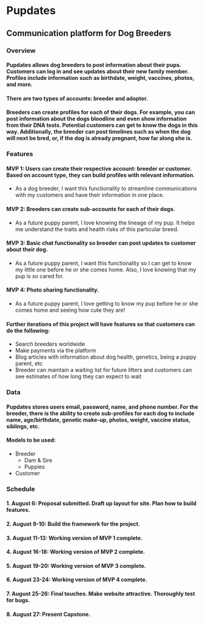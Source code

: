 # Pupdates

## Communication platform for Dog Breeders

### Overview

#### Pupdates allows dog breeders to post information about their pups. Customers can log in and see updates about their new family member. Profiles include information such as birthdate, weight, vaccines, photos, and more.

#### There are two types of accounts: breeder and adopter.

#### Breeders can create profiles for each of their dogs. For example, you can post information about the dogs bloodline and even show information from their DNA tests. Potential customers can get to know the dogs in this way. Additionally, the breeder can post timelines such as when the dog will next be bred, or, if the dog is already pregnant, how far along she is.

### Features

#### MVP 1: Users can create their respective account: breeder or customer. Based on account type, they can build profiles with relevant information.

* As a dog breeder, I want this functionality to streamline communications with my customers and have their information in one place.

#### MVP 2: Breeders can create sub-accounts for each of their dogs.

* As a future puppy parent, I love knowing the lineage of my pup. It helps me understand the traits and health risks of this particular breed.

#### MVP 3: Basic chat functionality so breeder can post updates to customer about their dog.

* As a future puppy parent, I want this functionality so I can get to know my little one before he or she comes home. Also, I love knowing that my pup is so cared for.

#### MVP 4: Photo sharing functionality.

* As a future puppy parent, I love getting to know my pup before he or she comes home and seeing how cute they are!

#### Further iterations of this project will have features so that customers can do the following: 
* Search breeders worldwide 
* Make payments via the platform
* Blog articles with information about dog health, genetics, being a puppy parent, etc
* Breeder can maintain a waiting list for future litters and customers can see estimates of how long they can expect to wait

### Data

#### Pupdates stores users email, password, name, and phone number. For the breeder, there is the ability to create sub-profiles for each dog to include name, age/birthdate, genetic make-up, photos, weight, vaccine status, siblings, etc.

#### Models to be used:
* Breeder
    * Dam & Sire
    * Puppies
* Customer


### Schedule

#### 1. August 6: Proposal submitted. Draft up layout for site. Plan how to build features.
#### 2. August 9-10: Build the framework for the project.
#### 3. August 11-13: Working version of MVP 1 complete.
#### 4. August 16-18: Working version of MVP 2 complete.
#### 5. August 19-20: Working version of MVP 3 complete.
#### 6. August 23-24: Working version of MVP 4 complete.
#### 7. August 25-26: Final touches. Make website attractive. Thoroughly test for bugs. 
#### 8. August 27: Present Capstone.

